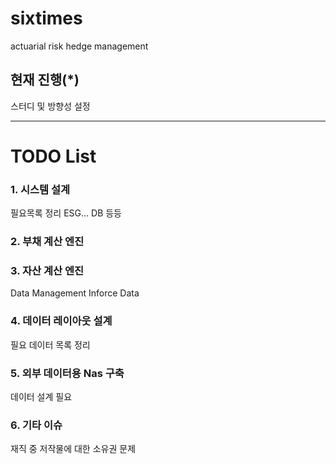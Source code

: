 # sixtimes
actuarial risk hedge management

## 현재 진행(*)
스터디 및 방향성 설정

---

# TODO List

### 1. 시스템 설계
필요목록 정리
ESG... DB 등등

### 2. 부채 계산 엔진
### 3. 자산 계산 엔진
Data Management
Inforce Data

### 4. 데이터 레이아웃 설계
필요 데이터 목록 정리

### 5. 외부 데이터용 Nas 구축
데이터 설계 필요

### 6. 기타 이슈
재직 중 저작물에 대한 소유권 문제

